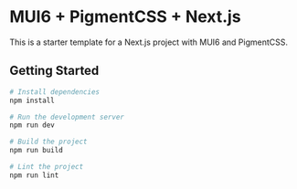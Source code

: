 # MUI6 + PigmentCSS + Next.js

This is a starter template for a Next.js project with MUI6 and PigmentCSS.

## Getting Started

```bash
# Install dependencies
npm install

# Run the development server
npm run dev

# Build the project
npm run build

# Lint the project
npm run lint
```
